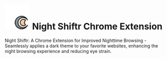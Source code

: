 <h1>
  <img src="https://raw.githubusercontent.com/promto-c/night-shiftr-chrome-extension/main/docs/icons/night_shiftr_animated_icon.svg" alt="Your Icon" width="80" height="80" class="icon">
  Night Shiftr Chrome Extension
</h1>
Night Shiftr: A Chrome Extension for Improved Nighttime Browsing - Seamlessly applies a dark theme to your favorite websites, enhancing the night browsing experience and reducing eye strain.
